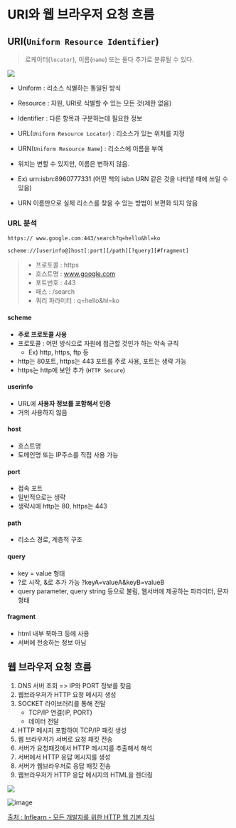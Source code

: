 # URI와 웹 브라우저 요청 흐름

## URI(`Uniform Resource Identifier`)

> 로케이터(`locator`), 이름(`name`) 또는 둘다 추가로 분류될 수 있다. 

![](https://user-images.githubusercontent.com/12438429/104799815-51818e00-5813-11eb-8bdd-7ecaf9c57c4d.png)



* Uniform : 리소스 식별하는 통일된 방식
* Resource : 자원, URI로 식별할 수 있는 모든 것(제한 없음)
* Identifier : 다른 항목과 구분하는데 필요한 정보



* URL(`Uniform Resource Locator`) : 리소스가 있는 위치를 지정
* URN(`Uniform Resource Name`) : 리소스에 이름을 부여
* 위치는 변할 수 있지만, 이름은 변하지 않음.
* Ex) urn:isbn:8960777331 (어떤 책의 isbn URN 같은 것을 나타낼 때에 쓰일 수 있음)
* URN 이름만으로 실제 리소스를 찾을 수 있는 방법이 보편화 되지 않음



### URL 분석

```
https:// www.google.com:443/search?q=hello&hl=ko

scheme://[userinfo@]host[:port][/path][?query][#fragment]
```

>* 프로토콜 : https
>* 호스트명 : www.google.com
>* 포트번호 : 443
>* 패스 : /search
>* 쿼리 파라미터 : q=hello&hl=ko



#### scheme 

* **주로 프로토콜 사용**
* 프로토콜 : 어떤 방식으로 자원에 접근할 것인가 하는 약속 규칙
  * Ex) http, https, ftp 등
* http는 80포트, https는 443 포트를 주로 사용, 포트는 생략 가능
* https는 http에 보안 추가 (`HTTP Secure`)





#### userinfo

* URL에 **사용자 정보를 포함해서 인증**
* 거의 사용하지 않음



#### host

* 호스트명
* 도메인명 또는 IP주소를 직접 사용 가능



#### port

* 접속 포트
* 일반적으로는 생략
* 생략시에 http는 80, https는 443



#### path

* 리소스 경로, 계층적 구조



#### query

* key = value 형태
* ?로 시작, &로 추가 가능 ?keyA=valueA&keyB=valueB
* query parameter, query string 등으로 불림, 웹서버에 제공하는 파라미터, 문자 형태



#### fragment

* html 내부 북마크 등에 사용
* 서버에 전송하는 정보 아님



## 웹 브라우저 요청 흐름

1. DNS 서버 조회 => IP와 PORT 정보를 찾음
2. 웹브라우저가 HTTP 요청 메시지 생성
3. SOCKET 라이브러리를 통해 전달
   * TCP/IP 연결(IP, PORT)
   * 데이터 전달
4. HTTP 메시지 포함하여 TCP/IP 패킷 생성
5. 웹 브라우저가 서버로 요청 패킷 전송
6. 서버가 요청패킷에서 HTTP 메시지를 추출해서 해석
7. 서버에서 HTTP 응답 메시지를 생성
8. 서버가 웹브라우저로 응답 패킷 전송
9. 웹브라우저가 HTTP 응답 메시지의 HTML을 렌더링

![](https://user-images.githubusercontent.com/12438429/104832401-27dc6b80-58d4-11eb-8840-030158d6e45a.png)

![image](https://user-images.githubusercontent.com/12438429/104832583-69b9e180-58d5-11eb-8885-3b7e7c42606a.png)





[출처 : Inflearn - 모든 개발자를 위한 HTTP 웹 기본 지식](https://www.inflearn.com/course/http-%EC%9B%B9-%EB%84%A4%ED%8A%B8%EC%9B%8C%ED%81%AC/dashboard)